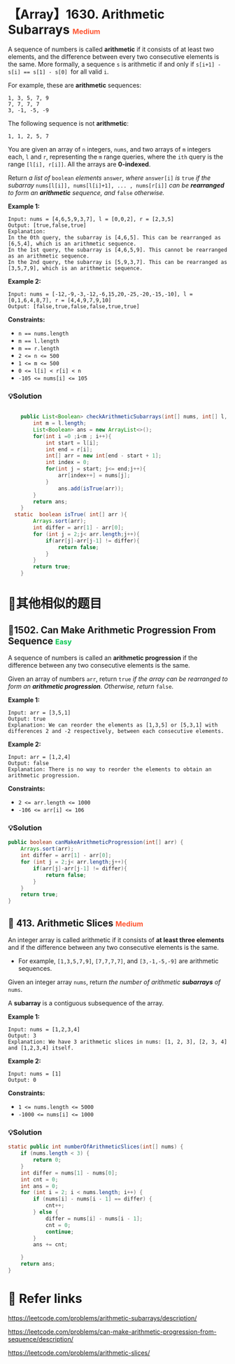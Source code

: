 # 【Array】1630. Arithmetic Subarrays <font size="3" color="#FF5733">Medium</font>

A sequence of numbers is called **arithmetic** if it consists of at least two elements, and the difference between every two consecutive elements is the same. More formally, a sequence `s` is arithmetic if and only if `s[i+1] - s[i] == s[1] - s[0] `for all valid `i`.

For example, these are **arithmetic** sequences:

```
1, 3, 5, 7, 9
7, 7, 7, 7
3, -1, -5, -9
```

The following sequence is not **arithmetic**:

```
1, 1, 2, 5, 7
```

You are given an array of `n` integers, `nums`, and two arrays of `m` integers each, `l` and `r`, representing the `m` range queries, where the `ith` query is the range `[l[i], r[i]]`. All the arrays are **0-indexed**.

Return *a list of* `boolean` *elements* `answer`*, where* `answer[i]` *is* `true` *if the subarray* `nums[l[i]], nums[l[i]+1], ... , nums[r[i]]` *can be **rearranged** to form an **arithmetic** sequence, and* `false` *otherwise.*

 

**Example 1:**

```
Input: nums = [4,6,5,9,3,7], l = [0,0,2], r = [2,3,5]
Output: [true,false,true]
Explanation:
In the 0th query, the subarray is [4,6,5]. This can be rearranged as [6,5,4], which is an arithmetic sequence.
In the 1st query, the subarray is [4,6,5,9]. This cannot be rearranged as an arithmetic sequence.
In the 2nd query, the subarray is [5,9,3,7]. This can be rearranged as [3,5,7,9], which is an arithmetic sequence.
```

**Example 2:**

```
Input: nums = [-12,-9,-3,-12,-6,15,20,-25,-20,-15,-10], l = [0,1,6,4,8,7], r = [4,4,9,7,9,10]
Output: [false,true,false,false,true,true]
```

**Constraints:**

- `n == nums.length`
- `m == l.length`
- `m == r.length`
- `2 <= n <= 500`
- `1 <= m <= 500`
- `0 <= l[i] < r[i] < n`
- `-105 <= nums[i] <= 105`

### 💡Solution

```java

    public List<Boolean> checkArithmeticSubarrays(int[] nums, int[] l, int[] r) {
        int m = l.length;
        List<Boolean> ans = new ArrayList<>();
        for(int i =0 ;i<m ; i++){
            int start = l[i];
            int end = r[i];
            int[] arr = new int[end - start + 1];
            int index = 0;
            for(int j = start; j<= end;j++){
                arr[index++] = nums[j];
            }
                ans.add(isTrue(arr));
        }
        return ans;
    }
  static  boolean isTrue( int[] arr ){
        Arrays.sort(arr);
        int differ = arr[1] - arr[0];
        for (int j = 2;j< arr.length;j++){
            if(arr[j]-arr[j-1] != differ){
                return false;
            }
        }
        return true;
    }
```

# 📍其他相似的题目

## 💚1502. Can Make Arithmetic Progression From Sequence  <font size="3" color="#02C850">Easy</font>

A sequence of numbers is called an **arithmetic progression** if the difference between any two consecutive elements is the same.

Given an array of numbers `arr`, return `true` *if the array can be rearranged to form an **arithmetic progression**. Otherwise, return* `false`. 

**Example 1:**

```
Input: arr = [3,5,1]
Output: true
Explanation: We can reorder the elements as [1,3,5] or [5,3,1] with differences 2 and -2 respectively, between each consecutive elements.
```

**Example 2:**

```
Input: arr = [1,2,4]
Output: false
Explanation: There is no way to reorder the elements to obtain an arithmetic progression.
```

**Constraints:**

- `2 <= arr.length <= 1000`
- `-106 <= arr[i] <= 106`

### 💡Solution

```java
public boolean canMakeArithmeticProgression(int[] arr) {
    Arrays.sort(arr);
    int differ = arr[1] - arr[0];
    for (int j = 2;j< arr.length;j++){
        if(arr[j]-arr[j-1] != differ){
            return false;
        }
    }
    return true;
}
```



## 💙 413. Arithmetic Slices  <font size="3" color="#FF5733">Medium</font>

An integer array is called arithmetic if it consists of **at least three elements** and if the difference between any two consecutive elements is the same.

- For example, `[1,3,5,7,9]`, `[7,7,7,7]`, and `[3,-1,-5,-9]` are arithmetic sequences.

Given an integer array `nums`, return *the number of arithmetic **subarrays** of* `nums`.

A **subarray** is a contiguous subsequence of the array.

**Example 1:**

```
Input: nums = [1,2,3,4]
Output: 3
Explanation: We have 3 arithmetic slices in nums: [1, 2, 3], [2, 3, 4] and [1,2,3,4] itself.
```

**Example 2:**

```
Input: nums = [1]
Output: 0 
```

**Constraints:**

- `1 <= nums.length <= 5000`
- `-1000 <= nums[i] <= 1000`

### 💡Solution

```java
static public int numberOfArithmeticSlices(int[] nums) {
    if (nums.length < 3) {
        return 0;
    }
    int differ = nums[1] - nums[0];
    int cnt = 0;
    int ans = 0;
    for (int i = 2; i < nums.length; i++) {
        if (nums[i] - nums[i - 1] == differ) {
            cnt++;
        } else {
            differ = nums[i] - nums[i - 1];
            cnt = 0;
            continue;
        }
        ans += cnt;

    }
    return ans;
}
```



# 🔗 Refer links

https://leetcode.com/problems/arithmetic-subarrays/description/

https://leetcode.com/problems/can-make-arithmetic-progression-from-sequence/description/

https://leetcode.com/problems/arithmetic-slices/